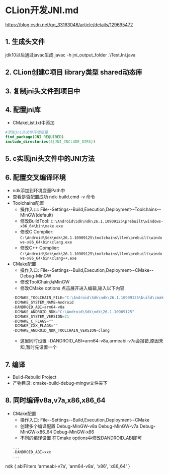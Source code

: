 # CLion开发JNI.md
https://blog.csdn.net/qq_33163046/article/details/129695472

## 1. 生成头文件
jdk10以后通过javac生成
javac -h jni_output_folder .\TestJni.java

## 2. CLion创建C项目 library类型 shared动态库

## 3. 复制jni头文件到项目中

## 4. 配置jni库
- CMakeList.txt中添加
```CMake
#添加jni头文件环境变量
find_package(JNI REQUIRED)
include_directories(${JNI_INCLUDE_DIRS})
```

## 5. c实现jni头文件中的JNI方法

## 6. 配置交叉编译环境
- ndk添加到环境变量Path中
- 查看是否配置成功 ndk-build.cmd -v 命令
- Toolchains配置 
	- 操作入口: File--Settings--Build,Execution,Deployment--Toolchains--MinGW(default)
	- 修改BuildTool: `C:\Android\Sdk\ndk\26.1.10909125\prebuilt\windows-x86_64\bin\make.exe`
	- 修改C Complier: `C:\Android\Sdk\ndk\26.1.10909125\toolchains\llvm\prebuilt\windows-x86_64\bin\clang.exe`
	- 修改C++ Complier: `C:\Android\Sdk\ndk\26.1.10909125\toolchains\llvm\prebuilt\windows-x86_64\bin\clang++.exe`
- CMake配置
	- 操作入口: File--Settings--Build,Execution,Deployment--CMake--Debug-MinGW
	- 修改ToolChain为MinGW
	- 修改CMake options 点击展开进入编辑,输入以下内容
	```javascript
	-DCMAKE_TOOLCHAIN_FILE="C:\Android\Sdk\ndk\26.1.10909125\build\cmake\android.toolchain.cmake"
	-DCMAKE_SYSTEM_NAME=Android
	-DANDROID_ABI=arm64-v8a
	-DCMAKE_ANDROID_NDK="C:\Android\Sdk\ndk\26.1.10909125"
	-DCMAKE_SYSTEM_VERSION=21
	-DCMAKE_C_FLAGS=""
	-DCMAKE_CXX_FLAGS=""
	-DCMAKE_ANDROID_NDK_TOOLCHAIN_VERSION=clang
	```
	- 这里同时设置
	-DANDROID_ABI=arm64-v8a,armeabi-v7a会报错,原因未知,暂时先设置一个
## 7. 编译
- Build-Rebuild Project
- 产物目录: cmake-build-debug-mingw文件夹下

## 8. 同时编译v8a,v7a,x86,x86_64
- CMake配置
	- 操作入口: File--Settings--Build,Execution,Deployment--CMake 
	- 创建多个编译配置 Debug-MinGW-v8a Debug-MinGW-v7a Debug-MinGW-x86_64 Debug-MinGW-x86
	- 不同的编译设置 在Cmake options中修改DANDROID_ABI即可
	```javascript
	...
	-DANDROID_ABI=xxx
	...
	```




ndk {
       abiFilters 'armeabi-v7a', 'arm64-v8a', 'x86', 'x86_64'
   }